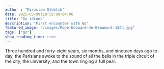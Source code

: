 ```yaml
---
author : "Miroslaw Steblik"  
date: 2025-03-09T10:58:08-04:00
title: "Go idioms"
description: "First encounter with Go"
featured_image: "/images/Pope-Edouard-de-Beaumont-1844.jpg"
tags: ["go"]
show_reading_time: true
---
```


Three hundred and forty-eight years, six months, and nineteen days ago
to-day, the Parisians awoke to the sound of all the bells in the triple
circuit of the city, the university, and the town ringing a full peal.